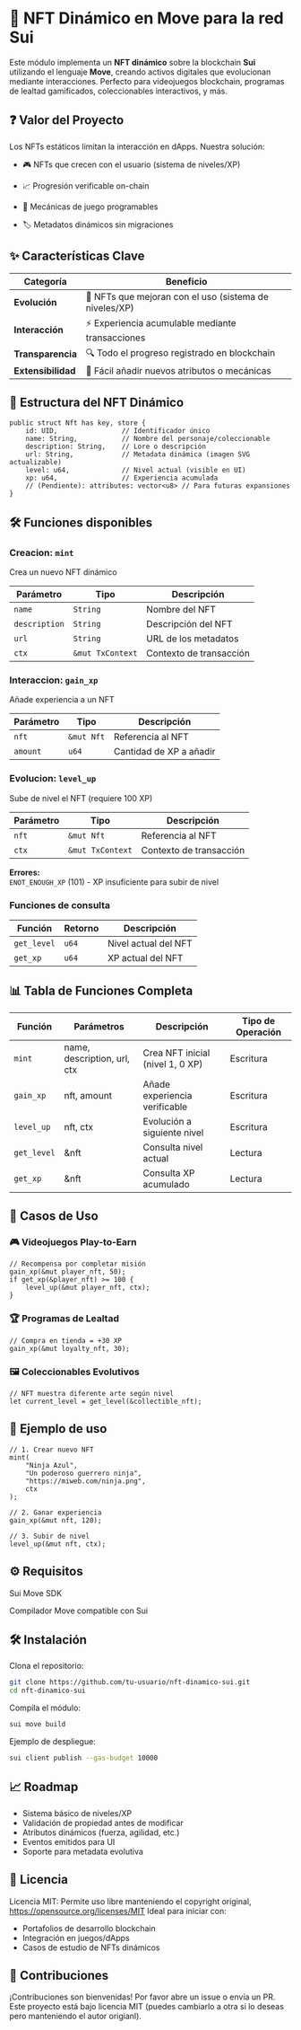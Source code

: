 # 🧬 NFT Dinámico en Move para la red Sui

Este módulo implementa un **NFT dinámico** sobre la blockchain **Sui** utilizando el lenguaje **Move**, creando activos digitales que evolucionan mediante interacciones. Perfecto para videojuegos blockchain, programas de lealtad gamificados, coleccionables interactivos, y más.

## ❓ Valor del Proyecto
Los NFTs estáticos limitan la interacción en dApps. Nuestra solución:

- 🎮 NFTs que crecen con el usuario (sistema de niveles/XP)

- 📈 Progresión verificable on-chain

- 🔄 Mecánicas de juego programables

- 🏷 Metadatos dinámicos sin migraciones

## ✨ Características Clave

| Categoría       | Beneficio                                                                 |
|-----------------|--------------------------------------------------------------------------|
| **Evolución**   | 🔼 NFTs que mejoran con el uso (sistema de niveles/XP)                    |
| **Interacción** | ⚡ Experiencia acumulable mediante transacciones                          |
| **Transparencia** | 🔍 Todo el progreso registrado en blockchain                             |
| **Extensibilidad** | 🧩 Fácil añadir nuevos atributos o mecánicas                            |


## 🧱 Estructura del NFT Dinámico

```move
public struct Nft has key, store {
    id: UID,                // Identificador único
    name: String,           // Nombre del personaje/coleccionable
    description: String,    // Lore o descripción
    url: String,            // Metadata dinámica (imagen SVG actualizable)
    level: u64,             // Nivel actual (visible en UI)
    xp: u64,                // Experiencia acumulada
    // (Pendiente): attributes: vector<u8> // Para futuras expansiones
}
```

## 🛠️ Funciones disponibles

### Creacion: `mint`
Crea un nuevo NFT dinámico

| Parámetro     | Tipo              | Descripción             |
|--------------|------------------|------------------------|
| `name`       | `String`         | Nombre del NFT         |
| `description`| `String`         | Descripción del NFT    |
| `url`        | `String`         | URL de los metadatos   |
| `ctx`        | `&mut TxContext` | Contexto de transacción|

### Interaccion: `gain_xp`
Añade experiencia a un NFT

| Parámetro | Tipo       | Descripción             |
|----------|------------|------------------------|
| `nft`    | `&mut Nft` | Referencia al NFT      |
| `amount` | `u64`      | Cantidad de XP a añadir|

### Evolucion: `level_up`
Sube de nivel el NFT (requiere 100 XP)

| Parámetro | Tipo              | Descripción             |
|----------|------------------|------------------------|
| `nft`    | `&mut Nft`       | Referencia al NFT      |
| `ctx`    | `&mut TxContext` | Contexto de transacción|

**Errores:**  
`ENOT_ENOUGH_XP` (101) - XP insuficiente para subir de nivel

### Funciones de consulta
| Función     | Retorno | Descripción          |
|------------|--------|---------------------|
| `get_level`| `u64`  | Nivel actual del NFT|
| `get_xp`   | `u64`  | XP actual del NFT   |

## 📊 Tabla de Funciones Completa
| Función        | Parámetros                     | Descripción                              | Tipo de Operación |
|----------------|-------------------------------|------------------------------------------|-------------------|
| `mint`        | name, description, url, ctx   | Crea NFT inicial (nivel 1, 0 XP)         | Escritura         |
| `gain_xp`     | nft, amount                   | Añade experiencia verificable            | Escritura         |
| `level_up`    | nft, ctx                      | Evolución a siguiente nivel              | Escritura         |
| `get_level`   | &nft                          | Consulta nivel actual                    | Lectura           |
| `get_xp`      | &nft                          | Consulta XP acumulado                    | Lectura           |

## 🚀 Casos de Uso
### 🎮 Videojuegos Play-to-Earn
```move
// Recompensa por completar misión
gain_xp(&mut player_nft, 50);
if get_xp(&player_nft) >= 100 {
    level_up(&mut player_nft, ctx);
}
```
### 🏆 Programas de Lealtad
```move
// Compra en tienda = +30 XP
gain_xp(&mut loyalty_nft, 30);
```
### 🖼 Coleccionables Evolutivos
```move
// NFT muestra diferente arte según nivel
let current_level = get_level(&collectible_nft);
```
## 🚀 Ejemplo de uso
```move
// 1. Crear nuevo NFT
mint(
    "Ninja Azul", 
    "Un poderoso guerrero ninja", 
    "https://miweb.com/ninja.png", 
    ctx
);

// 2. Ganar experiencia
gain_xp(&mut nft, 120);

// 3. Subir de nivel
level_up(&mut nft, ctx);
```

## ⚙️ Requisitos
Sui Move SDK

Compilador Move compatible con Sui

## 🛠️ Instalación
Clona el repositorio:

```bash
git clone https://github.com/tu-usuario/nft-dinamico-sui.git
cd nft-dinamico-sui
```
Compila el módulo:

```bash
sui move build
```
Ejemplo de despliegue:

```bash
sui client publish --gas-budget 10000
```

## 📈 Roadmap
- Sistema básico de niveles/XP
- Validación de propiedad antes de modificar
- Atributos dinámicos (fuerza, agilidad, etc.)
- Eventos emitidos para UI
- Soporte para metadata evolutiva

## 📝 Licencia
Licencia MIT: Permite uso libre manteniendo el copyright original, https://opensource.org/licenses/MIT
Ideal para iniciar con:

- Portafolios de desarrollo blockchain
- Integración en juegos/dApps
- Casos de estudio de NFTs dinámicos

## 🤝 Contribuciones
¡Contribuciones son bienvenidas! Por favor abre un issue o envía un PR.
Este proyecto está bajo licencia MIT (puedes cambiarlo a otra si lo deseas pero manteniendo el autor origianl).